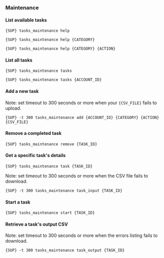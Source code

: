### Maintenance


#### List available tasks

```shell
{SUP} tasks_maintenance help
```

```shell
{SUP} tasks_maintenance help {CATEGORY}
```

```shell
{SUP} tasks_maintenance help {CATEGORY} {ACTION}
```


#### List all tasks

```shell
{SUP} tasks_maintenance tasks
```

```shell
{SUP} tasks_maintenance tasks {ACCOUNT_ID}
```


#### Add a new task

Note: set timeout to 300 seconds or more when your `{CSV_FILE}` fails to upload.

```shell
{SUP} -t 300 tasks_maintenance add {ACCOUNT_ID} {CATEGORY} {ACTION} {CSV_FILE}
```


#### Remove a completed task

```shell
{SUP} tasks_maintenance remove {TASK_ID}
```


#### Get a specific task's details

```shell
{SUP} tasks_maintenance task {TASK_ID}
```

Note: set timeout to 300 seconds or more when the CSV file fails to download.

```shell
{SUP} -t 300 tasks_maintenance task_input {TASK_ID}
```


#### Start a task

```shell
{SUP} tasks_maintenance start {TASK_ID}
```


#### Retrieve a task's output CSV

Note: set timeout to 300 seconds or more when the errors listing fails to download.

```shell
{SUP} -t 300 tasks_maintenance task_output {TASK_ID}
```
